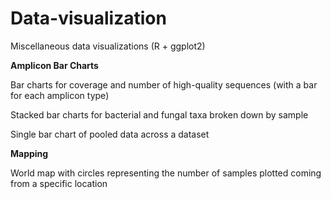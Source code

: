 # Data-visualization
Miscellaneous data visualizations (R + ggplot2)


**Amplicon Bar Charts**

Bar charts for coverage and number of high-quality sequences (with a bar for each amplicon type)

Stacked bar charts for bacterial and fungal taxa broken down by sample

Single bar chart of pooled data across a dataset


**Mapping**

World map with circles representing the number of samples plotted coming from a specific location
